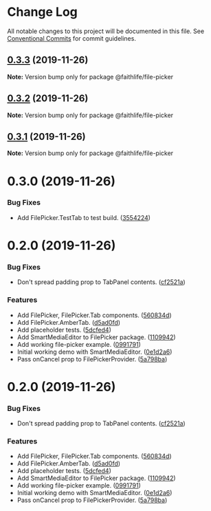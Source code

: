 # Change Log

All notable changes to this project will be documented in this file.
See [Conventional Commits](https://conventionalcommits.org) for commit guidelines.

## [0.3.3](https://git.faithlife.dev/Logos/FaithlifeEquipment/compare/@faithlife/file-picker@0.3.2...@faithlife/file-picker@0.3.3) (2019-11-26)

**Note:** Version bump only for package @faithlife/file-picker





## [0.3.2](https://git.faithlife.dev/Logos/FaithlifeEquipment/compare/@faithlife/file-picker@0.3.1...@faithlife/file-picker@0.3.2) (2019-11-26)

**Note:** Version bump only for package @faithlife/file-picker





## [0.3.1](https://git.faithlife.dev/Logos/FaithlifeEquipment/compare/@faithlife/file-picker@0.3.0...@faithlife/file-picker@0.3.1) (2019-11-26)

**Note:** Version bump only for package @faithlife/file-picker





# 0.3.0 (2019-11-26)


### Bug Fixes

* Add FilePicker.TestTab to test build. ([3554224](https://git.faithlife.dev/Logos/FaithlifeEquipment/commits/355422459f4011e983d75eb7621f21ec8fa6a306))



# 0.2.0 (2019-11-26)


### Bug Fixes

* Don't spread padding prop to TabPanel contents. ([cf2521a](https://git.faithlife.dev/Logos/FaithlifeEquipment/commits/cf2521a57be244fd17592683900c0624961825c8))


### Features

* Add FilePicker, FilePicker.Tab components. ([560834d](https://git.faithlife.dev/Logos/FaithlifeEquipment/commits/560834dfcdf3cc13b5a651e082b312b198c3d31b))
* Add FilePicker.AmberTab. ([d5ad0fd](https://git.faithlife.dev/Logos/FaithlifeEquipment/commits/d5ad0fdb39d74dea17a0873d9d4f2b94c639bb45))
* Add placeholder tests. ([5dcfed4](https://git.faithlife.dev/Logos/FaithlifeEquipment/commits/5dcfed4828701339822fe749e8ab4919d348736b))
* Add SmartMediaEditor to FilePicker package. ([1109942](https://git.faithlife.dev/Logos/FaithlifeEquipment/commits/1109942c605b344d5b7eb6cdfc84425580c52eff))
* Add working file-picker example. ([0991791](https://git.faithlife.dev/Logos/FaithlifeEquipment/commits/09917910979c034ffee4b5f686dfb04216781f6d))
* Initial working demo with SmartMediaEditor. ([0e1d2a6](https://git.faithlife.dev/Logos/FaithlifeEquipment/commits/0e1d2a6cc04a0980b64f59e892c5db8375910b65))
* Pass onCancel prop to FilePickerProvider. ([5a798ba](https://git.faithlife.dev/Logos/FaithlifeEquipment/commits/5a798ba50710f525a258eba21c8a71ad44879a40))





# 0.2.0 (2019-11-26)


### Bug Fixes

* Don't spread padding prop to TabPanel contents. ([cf2521a](https://git.faithlife.dev/Logos/FaithlifeEquipment/commits/cf2521a57be244fd17592683900c0624961825c8))


### Features

* Add FilePicker, FilePicker.Tab components. ([560834d](https://git.faithlife.dev/Logos/FaithlifeEquipment/commits/560834dfcdf3cc13b5a651e082b312b198c3d31b))
* Add FilePicker.AmberTab. ([d5ad0fd](https://git.faithlife.dev/Logos/FaithlifeEquipment/commits/d5ad0fdb39d74dea17a0873d9d4f2b94c639bb45))
* Add placeholder tests. ([5dcfed4](https://git.faithlife.dev/Logos/FaithlifeEquipment/commits/5dcfed4828701339822fe749e8ab4919d348736b))
* Add SmartMediaEditor to FilePicker package. ([1109942](https://git.faithlife.dev/Logos/FaithlifeEquipment/commits/1109942c605b344d5b7eb6cdfc84425580c52eff))
* Add working file-picker example. ([0991791](https://git.faithlife.dev/Logos/FaithlifeEquipment/commits/09917910979c034ffee4b5f686dfb04216781f6d))
* Initial working demo with SmartMediaEditor. ([0e1d2a6](https://git.faithlife.dev/Logos/FaithlifeEquipment/commits/0e1d2a6cc04a0980b64f59e892c5db8375910b65))
* Pass onCancel prop to FilePickerProvider. ([5a798ba](https://git.faithlife.dev/Logos/FaithlifeEquipment/commits/5a798ba50710f525a258eba21c8a71ad44879a40))
